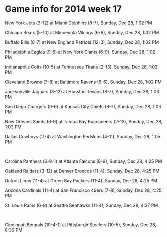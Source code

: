 # Game info for 2014 week 17

New York Jets (3-12) at Miami Dolphins (8-7), Sunday, Dec 28, 1:02 PM

Chicago Bears (5-10) at Minnesota Vikings (6-9), Sunday, Dec 28, 1:02 PM

Buffalo Bills (8-7) at New England Patriots (12-3), Sunday, Dec 28, 1:02 PM

Philadelphia Eagles (9-6) at New York Giants (6-9), Sunday, Dec 28, 1:02 PM

Indianapolis Colts (10-5) at Tennessee Titans (2-13), Sunday, Dec 28, 1:02 PM

Cleveland Browns (7-8) at Baltimore Ravens (9-6), Sunday, Dec 28, 1:02 PM

Jacksonville Jaguars (3-12) at Houston Texans (8-7), Sunday, Dec 28, 1:03 PM

San Diego Chargers (9-6) at Kansas City Chiefs (8-7), Sunday, Dec 28, 1:03 PM

New Orleans Saints (6-9) at Tampa Bay Buccaneers (2-13), Sunday, Dec 28, 1:03 PM

Dallas Cowboys (11-4) at Washington Redskins (4-11), Sunday, Dec 28, 1:05 PM


<br/>

Carolina Panthers (6-8-1) at Atlanta Falcons (6-9), Sunday, Dec 28, 4:25 PM

Oakland Raiders (3-12) at Denver Broncos (11-4), Sunday, Dec 28, 4:25 PM

Detroit Lions (11-4) at Green Bay Packers (11-4), Sunday, Dec 28, 4:25 PM

Arizona Cardinals (11-4) at San Francisco 49ers (7-8), Sunday, Dec 28, 4:25 PM

St. Louis Rams (6-9) at Seattle Seahawks (11-4), Sunday, Dec 28, 4:27 PM


<br/>

Cincinnati Bengals (10-4-1) at Pittsburgh Steelers (10-5), Sunday, Dec 28, 8:30 PM

